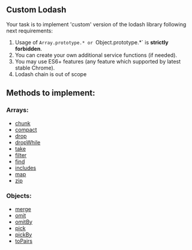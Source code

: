 ## Custom Lodash

Your task is to implement 'custom' version of the lodash library following next requirements:

1. Usage of `Array.prototype.* or `Object.prototype.\*` is **strictly forbidden**.
2. You can create your own additional service functions (if needed).
3. You may use ES6+ features (any feature which supported by latest stable Chrome).
4. Lodash chain is out of scope

## Methods to implement:

### Arrays:

- [chunk](https://lodash.com/docs/4.17.11#chunk)
- [compact](https://lodash.com/docs/4.17.11#compact)
- [drop](https://lodash.com/docs/4.17.11#drop)
- [dropWhile](https://lodash.com/docs/4.17.11#dropWhile)
- [take](https://lodash.com/docs/4.17.11#take)
- [filter](https://lodash.com/docs/4.17.11#filter)
- [find](https://lodash.com/docs/4.17.11#find)
- [includes](https://lodash.com/docs/4.17.11#includes)
- [map](https://lodash.com/docs/4.17.11#map)
- [zip](https://lodash.com/docs/4.17.11#zip)

### Objects:

- [merge](https://lodash.com/docs/4.17.11#merge)
- [omit](https://lodash.com/docs/4.17.11#omit)
- [omitBy](https://lodash.com/docs/4.17.11#omitBy)
- [pick](https://lodash.com/docs/4.17.11#pick)
- [pickBy](https://lodash.com/docs/4.17.11#pickBy)
- [toPairs](https://lodash.com/docs/4.17.11#toPairs)
